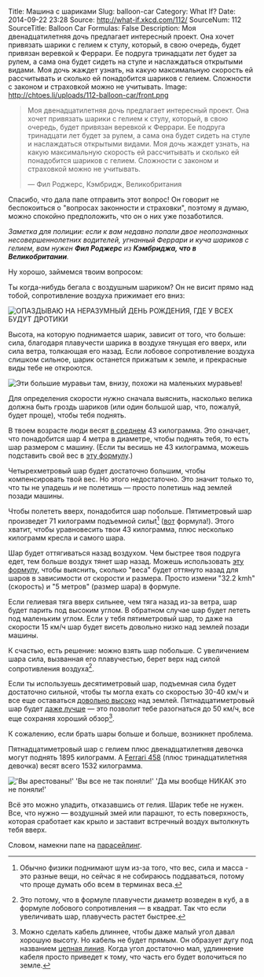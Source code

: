 Title: Машина с шариками
Slug: balloon-car
Category: What If?
Date: 2014-09-22 23:28
Source: http://what-if.xkcd.com/112/
SourceNum: 112
SourceTitle: Balloon Car
Formulas: False
Description: Моя двенадцатилетняя дочь предлагает интересный проект. Она хочет привязать шарики с гелием к стулу, который, в свою очередь, будет привязан веревкой к Феррари. Ее подруга тринадцати лет будет за рулем, а сама она будет сидеть на стуле и наслаждаться открытыми видами. Моя дочь жаждет узнать, на какую максимальную скорость ей рассчитывать и сколько ей понадобится шариков с гелием. Сложности с законом и страховкой можно не учитывать.
Image: http://chtoes.li/uploads/112-balloon-car/front.png

> Моя двенадцатилетняя дочь предлагает интересный проект. Она хочет привязать шарики с гелием к стулу, который, в свою очередь, будет привязан веревкой к Феррари. Ее подруга тринадцати лет будет за рулем, а сама она будет сидеть на стуле и наслаждаться открытыми видами. Моя дочь жаждет узнать, на какую максимальную скорость ей рассчитывать и сколько ей понадобится шариков с гелием. Сложности с законом и страховкой можно не учитывать.
> 
> — Фил Роджерс, Кэмбридж, Великобритания

Спасибо, что дала папе отправить этот вопрос! Он говорит не беспокоиться о "вопросах законности и страховки", поэтому я думаю, можно спокойно предположить, что он о них уже позаботился.

_Заметка для полиции: если к вам недавно попали двое неопознанных несовершеннолетних водителей, угнанный Феррари и куча шариков с гелием, вам нужен **Фил Роджерс** из **Кэмбриджа, что в Великобритании**._

Ну хорошо, займемся твоим вопросом:

Ты когда-нибудь бегала с воздушным шариком? Он не висит прямо над тобой, сопротивление воздуха прижимает его вниз:

![](/uploads/112-balloon-car/running.png "ОПАЗДЫВАЮ НА НЕРАЗУМНЫЙ ДЕНЬ РОЖДЕНИЯ, ГДЕ У ВСЕХ БУДУТ ДРОТИКИ")

Высота, на которую поднимается шарик, зависит от того, что больше: сила, благодаря плавучести шарика в воздухе тянущая его вверх, или сила ветра, толкающая его назад. Если лобовое сопротивление воздуха слишком сильное, шарик останется прижатым к земле, и прекрасные виды тебе не откроются.

![](/uploads/112-balloon-car/driving_ru.png "Эти большие муравьи там, внизу, похожи на маленьких муравьев!")

Для определения скорости нужно сначала выяснить, насколько велика должна быть гроздь шариков (или один большой шар, что, пожалуй, будет проще), чтобы тебя поднять.

В твоем возрасте люди весят [в среднем](http://www.cdc.gov/growthcharts/2000growthchart-us.pdf) 43 килограмма. Это означает, что понадобится шар 4 метра в диаметре, чтобы поднять тебя, то есть шар размером с машину. (Если ты весишь не 43 килограмма, можешь подставить свой вес в [эту формулу](http://www.wolframalpha.com/input/?i=2*%28%283%2F4%29+*+%2843+kg+%2F+%28air+density+-+helium+density%29%29+%2F+pi%29%5E%281%2F3%29).)

Четырехметровый шар будет достаточно большим, чтобы компенсировать твой вес. Но этого недостаточно. Это значит только то, что ты не упадешь _и_ не полетишь — просто полетишь над землей позади машины.

Чтобы полететь вверх, понадобится шар побольше. Пятиметровый шар произведет 71 килограмм подъемной силыt[^1] ([вот](http://www.wolframalpha.com/input/?i=1%2F6+*+pi+*+%285+meters%29%5E3+*+%28air+density+-+helium+density%29) формула!). Этого хватит, чтобы уравновесить твои 43 килограмма, плюс несколько килограмм кресла и самого шара.

[^1]: Обычно физики поднимают шум из-за того, что вес, сила и масса - это разные вещи, но сейчас я не собираюсь поддаваться, потому что проще думать обо всем в терминах веса.

Шар будет оттягиваться назад воздухом. Чем быстрее твоя подруга едет, тем больше воздух тянет шар назад. Можешь использовать [эту формулу](http://www.wolframalpha.com/input/?i=%281%2F8+*+air+density+*+pi+*+%285+meters%29^2+*+%2832.2+kmh%29^2+*+pi+*+0.47%29+%2F+earth+gravity), чтобы выяснить, сколько "веса" будет оттянуто назад для шаров в зависимости от скорости и размера. Просто измени "32.2 kmh" (скорость) и "5 метров" (размер шара) в формуле.

Если гелиевая тяга вверх сильнее, чем тяга назад из-за ветра, шар будет парить под высоким углом. В обратном случае шар будет лететь под маленьким углом. Если у тебя пятиметровый шар, то даже на скорости 15 км/ч шар будет висеть довольно низко над землей позади машины.

К счастью, есть решение: можно взять шар побольше. С увеличением шара сила, вызванная его плавучестью, берет верх над силой сопротивления воздуха[^2].

[^2]: Это потому, что в формуле плавучести диаметр возведен в куб, а в формуле лобового сопротивления — в квадрат. Так что если увеличивать шар, плавучесть растет быстрее.

Если ты используешь десятиметровый шар, подъемная сила будет достаточно сильной, чтобы ты могла ехать со скоростью 30-40 км/ч и все еще оставаться [довольно высоко](http://www.wolframalpha.com/input/?i=%28arctan%28%281%2F6*pi*%2810+meters%29%5E3*%28air+density+-+helium+density%29+-+43+kg%29+%2F+%28%28%281%2F8%29*air+density*pi*%2810+meters%29%5E2*%2820+mph%29%5E2*pi*0.47%29%2Fearth+gravity%29%29%29+radians+to+degrees) над землей. Пятнадцатиметровый шар будет [даже лучше](http://www.wolframalpha.com/input/?i=%28arctan%28%281%2F6*pi*%2815+meters%29%5E3*%28air+density+-+helium+density%29+-+43+kg%29+%2F+%28%28%281%2F8%29*air+density*pi*%2815+meters%29%5E2*%2830+mph%29%5E2*pi*0.47%29%2Fearth+gravity%29%29%29+radians+to+degrees) — это позволит тебе разогнаться до 50 км/ч, все еще сохраняя хороший обзор[^3].

[^3]: Можно сделать кабель длиннее, чтобы даже малый угол давал хорошую высоту. Но кабель не будет прямым. Он образует дугу под названием [цепная линия](http://ru.wikipedia.org/wiki/Цепная_линия). Когда угол достаточно мал, удлиннение кабеля просто приведет к тому, что часть его будет волочиться по земле.

К сожалению, если брать шары больше и больше, возникнет проблема.

Пятнадцатиметровый шар с гелием плюс двенадцатилетняя девочка могут поднять 1895 килограмм. А [Ferrari 458](http://en.wikipedia.org/wiki/Ferrari_458) (плюс тринадцатилетняя девочка) весят всего 1532 килограмма.

![](/uploads/112-balloon-car/arrest_ru.png "'Вы арестованы!' 'Вы все не так поняли!' 'Да мы вообще НИКАК это не поняли!'")

Всё это можно уладить, отказавшись от гелия. Шарик тебе не нужен. Все, что нужно — воздушный змей или парашют, то есть поверхность, которая сработает как крыло и заставит встречный воздух вытолкнуть тебя вверх.

Словом, намекни папе на [парасейлинг](https://www.youtube.com/results?search_query=парасейлинг).